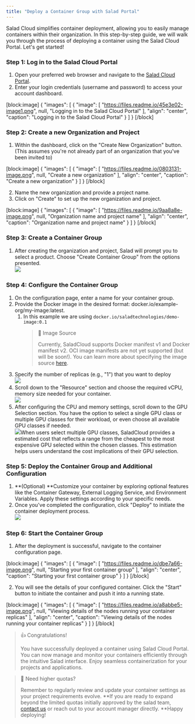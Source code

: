 ```yaml
---
title: "Deploy a Container Group with Salad Portal"
---
```


Salad Cloud simplifies container deployment, allowing you to easily manage containers within their organization. In this step-by-step guide, we will walk you through the process of deploying a container using the Salad Cloud Portal. Let's get started!

### Step 1: Log in to the Salad Cloud Portal

1. Open your preferred web browser and navigate to the [Salad Cloud Portal](https://portal.salad.com).
2. Enter your login credentials (username and password) to access your account dashboard.

[block:image]
{
"images": [
{
"image": [
"https://files.readme.io/45e3e02-image1.png",
null,
"Logging in to the Salad Cloud Portal"
],
"align": "center",
"caption": "Logging in to the Salad Cloud Portal"
}
]
}
[/block]

### Step 2: Create a new Organization and Project

1. Within the dashboard, click on the "Create New Organization" button. (This assumes you're not already part of an organization that you've been invited to)

[block:image]
{
"images": [
{
"image": [
"https://files.readme.io/0803131-image.png",
null,
"Create a new organization"
],
"align": "center",
"caption": "Create a new organization"
}
]
}
[/block]

2. Name the new organization and provide a project name.
3. Click on "Create" to set up the new organization and project.

[block:image]
{
"images": [
{
"image": [
"https://files.readme.io/9aa8a8e-image.png",
null,
"Organization name and project name"
],
"align": "center",
"caption": "Organization name and project name"
}
]
}
[/block]

### Step 3: Create a Container Group

1. After creating the organization and project, Salad will prompt you to select a product. Choose "Create Container Group" from the options presented.  
   ![](https://files.readme.io/453f6c6-image.png)

### Step 4: Configure the Container Group

1. On the configuration page, enter a name for your container group.
2. Provide the Docker image in the desired format: docker.io/example-org/my-image:latest.
   1. In this example we are using `docker.io/saladtechnologies/demo-image:0.1`
      > 📘 Image Source
      >
      > Currently, SaladCloud supports Docker manifest v1 and Docker manifest v2. OCI image manifests are not yet supported (but will be soon!). You can learn more about specifying the image source [here](doc:container-registries).
3. Specify the number of replicas (e.g., "1") that you want to deploy  
   ![](https://files.readme.io/7bfb490-b7fcc7e-image.png)
4. Scroll down to the "Resource" section and choose the required vCPU, memory size needed for your container.  
   ![](https://files.readme.io/304f4f6-909d05c-image.png)
5. After configuring the CPU and memory settings, scroll down to the GPU Selection section. You have the option to select a single GPU class or multiple GPU classes for their workload, or even choose all available GPU classes if needed.  
   ![](https://files.readme.io/e512bb9-image.png)When users select multiple GPU classes, SaladCloud provides a estimated cost that reflects a range from the cheapest to the most expensive GPU selected within the chosen classes. This estimation helps users understand the cost implications of their GPU selection.

### Step 5: Deploy the Container Group and Additional Configuration

1. **(Optional) **Customize your container by exploring optional features like the Container Gateway, External Logging Service, and Environment Variables. Apply these settings according to your specific needs.
2. Once you've completed the configuration, click "Deploy" to initiate the container deployment process.  
   ![](https://files.readme.io/0348f54-image.png)

### Step 6: Start the Container Group

1. After the deployment is successful, navigate to the container configuration page.

[block:image]
{
"images": [
{
"image": [
"https://files.readme.io/dbe7a66-image.png",
null,
"Starting your first container group"
],
"align": "center",
"caption": "Starting your first container group"
}
]
}
[/block]

2. You will see the details of your configured container. Click the "Start" button to initiate the container and push it into a running state.

[block:image]
{
"images": [
{
"image": [
"https://files.readme.io/a8abbe5-image.png",
null,
"Viewing details of the nodes running your container replicas"
],
"align": "center",
"caption": "Viewing details of the nodes running your container replicas"
}
]
}
[/block]

> 👍 Congratulations!
>
> You have successfully deployed a container using Salad Cloud Portal. You can now manage and monitor your containers efficiently through the intuitive Salad interface. Enjoy seamless containerization for your projects and applications.

> 📘 Need higher quotas?
>
> Remember to regularly review and update your container settings as your project requirements evolve. **If you are ready to expand beyond the limited quotas initially approved by the salad team, [contact us](mailto:cloud@salad.com) or reach out to your account manager directly. **Happy deploying!
